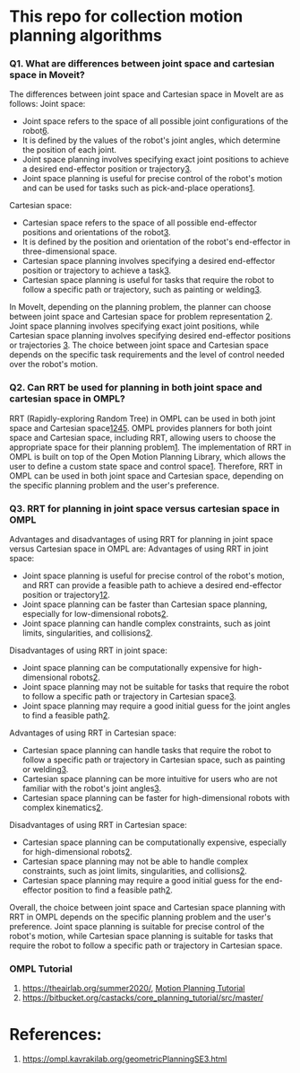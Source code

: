 # This repo for collection motion planning algorithms 

### Q1. What are differences between joint space and cartesian space in Moveit?
The differences between joint space and Cartesian space in MoveIt are as follows:
Joint space:

- Joint space refers to the space of all possible joint configurations of the robot[6](https://robotics.stackexchange.com/questions/2422/is-configuration-space-same-as-joint-space).
- It is defined by the values of the robot's joint angles, which determine the position of each joint.
- Joint space planning involves specifying exact joint positions to achieve a desired end-effector position or trajectory[3](https://picknik.ai/cartesian%20planners/moveit/motion%20planning/2021/01/07/guide-to-cartesian-planners-in-moveit.html).
- Joint space planning is useful for precise control of the robot's motion and can be used for tasks such as pick-and-place
operations[1](https://www.sciencedirect.com/science/article/pii/S0736584523000352).

Cartesian space:

- Cartesian space refers to the space of all possible end-effector positions and orientations of the robot[3](https://picknik.ai/cartesian%20planners/moveit/motion%20planning/2021/01/07/guide-to-cartesian-planners-in-moveit.html).
- It is defined by the position and orientation of the robot's end-effector in three-dimensional space.
- Cartesian space planning involves specifying a desired end-effector position or trajectory to achieve a task[3](https://picknik.ai/cartesian%20planners/moveit/motion%20planning/2021/01/07/guide-to-cartesian-planners-in-moveit.html).
- Cartesian space planning is useful for tasks that
require the robot to follow a specific path or trajectory, such as
painting or welding[3](https://picknik.ai/cartesian%20planners/moveit/motion%20planning/2021/01/07/guide-to-cartesian-planners-in-moveit.html).

In MoveIt, depending on the planning problem, the planner
 can choose between joint space and Cartesian space for problem 
representation [2](https://ros-planning.github.io/moveit_tutorials/doc/move_group_interface/move_group_interface_tutorial.html). Joint space planning involves specifying exact joint positions, while 
Cartesian space planning involves specifying desired end-effector 
positions or trajectories [3](https://picknik.ai/cartesian%20planners/moveit/motion%20planning/2021/01/07/guide-to-cartesian-planners-in-moveit.html). The choice between joint space and Cartesian space depends on the 
specific task requirements and the level of control needed over the 
robot's motion.
### Q2. Can RRT be used for planning in both joint space and cartesian space in OMPL?
RRT (Rapidly-exploring Random Tree) in OMPL can be used in both joint space and Cartesian space[1](https://books.google.com/books?dq=rrt+in+ompl+can+be+used+in+both+joint+space+and+cartesian+space.+ompl+provides+planners+for+both+joint+space+and+cartesian+space%2C+including+rrt%2C+allowing+users+to+choose+the+appropriate+space+for+their+planning+problem.&hl=en&id=SyO7BQAAQBAJ&lpg=PA539&ots=proUR9lrl4&pg=PA539&sa=X&sig=ACfU3U08bTea0f2uT-meImF80DFucBx3eA&source=bl&ved=2ahUKEwiA8oexxcKAAxVoRjABHYCbCPkQ6AF6BAgAEAE)[2](https://ros-planning.github.io/moveit_tutorials/doc/ompl_interface/ompl_interface_tutorial.html)[4](https://ompl.kavrakilab.org/classompl_1_1geometric_1_1RRT.html)[5](http://docs.ros.org/en/melodic/api/moveit_tutorials/html/doc/ompl_interface/ompl_interface_tutorial.html).
 OMPL provides planners for both joint space and Cartesian space, 
including RRT, allowing users to choose the appropriate space for their 
planning problem[1](https://books.google.com/books?dq=rrt+in+ompl+can+be+used+in+both+joint+space+and+cartesian+space.+ompl+provides+planners+for+both+joint+space+and+cartesian+space%2C+including+rrt%2C+allowing+users+to+choose+the+appropriate+space+for+their+planning+problem.&hl=en&id=SyO7BQAAQBAJ&lpg=PA539&ots=proUR9lrl4&pg=PA539&sa=X&sig=ACfU3U08bTea0f2uT-meImF80DFucBx3eA&source=bl&ved=2ahUKEwiA8oexxcKAAxVoRjABHYCbCPkQ6AF6BAgAEAE).
 The implementation of RRT in OMPL is built on top of the Open Motion 
Planning Library, which allows the user to define a custom state space 
and control space[1](https://books.google.com/books?dq=rrt+in+ompl+can+be+used+in+both+joint+space+and+cartesian+space.+ompl+provides+planners+for+both+joint+space+and+cartesian+space%2C+including+rrt%2C+allowing+users+to+choose+the+appropriate+space+for+their+planning+problem.&hl=en&id=SyO7BQAAQBAJ&lpg=PA539&ots=proUR9lrl4&pg=PA539&sa=X&sig=ACfU3U08bTea0f2uT-meImF80DFucBx3eA&source=bl&ved=2ahUKEwiA8oexxcKAAxVoRjABHYCbCPkQ6AF6BAgAEAE).
 Therefore, RRT in OMPL can be used in both joint space and Cartesian 
space, depending on the specific planning problem and the user's 
preference.

### Q3. RRT for planning in joint space versus cartesian space in OMPL
Advantages and disadvantages of using RRT for planning in joint space versus Cartesian space in OMPL are:
Advantages of using RRT in joint space:

- Joint space planning is useful for precise control of the robot's motion, and RRT can provide a feasible path to achieve a
desired end-effector position or trajectory[1](https://books.google.com/books?dq=rrt+in+ompl+can+be+used+in+both+joint+space+and+cartesian+space.+ompl+provides+planners+for+both+joint+space+and+cartesian+space%2C+including+rrt%2C+allowing+users+to+choose+the+appropriate+space+for+their+planning+problem.&hl=en&id=SyO7BQAAQBAJ&lpg=PA539&ots=proUR9lrl4&pg=PA539&sa=X&sig=ACfU3U08bTea0f2uT-meImF80DFucBx3eA&source=bl&ved=2ahUKEwiA8oexxcKAAxVoRjABHYCbCPkQ6AF6BAgAEAE)[2](https://answers.ros.org/question/53745/cartesian-rrt-or-sbpl-motion-planning-for-non-pr2/).
- Joint space planning can be faster than Cartesian space planning, especially for low-dimensional robots[2](https://answers.ros.org/question/53745/cartesian-rrt-or-sbpl-motion-planning-for-non-pr2/).
- Joint space planning can handle complex constraints, such as joint limits, singularities, and collisions[2](https://answers.ros.org/question/53745/cartesian-rrt-or-sbpl-motion-planning-for-non-pr2/).

Disadvantages of using RRT in joint space:

- Joint space planning can be computationally expensive for high-dimensional robots[2](https://answers.ros.org/question/53745/cartesian-rrt-or-sbpl-motion-planning-for-non-pr2/).
- Joint space planning may not be suitable for tasks
that require the robot to follow a specific path or trajectory in
Cartesian space[3](https://kavrakilab.org/iros2011/IROS_2011_MP_Tutorial.pdf).
- Joint space planning may require a good initial guess for the joint angles to find a feasible path[2](https://answers.ros.org/question/53745/cartesian-rrt-or-sbpl-motion-planning-for-non-pr2/).

Advantages of using RRT in Cartesian space:

- Cartesian space planning can handle tasks that
require the robot to follow a specific path or trajectory in Cartesian
space, such as painting or welding[3](https://kavrakilab.org/iros2011/IROS_2011_MP_Tutorial.pdf).
- Cartesian space planning can be more intuitive for users who are not familiar with the robot's joint angles[3](https://kavrakilab.org/iros2011/IROS_2011_MP_Tutorial.pdf).
- Cartesian space planning can be faster for high-dimensional robots with complex kinematics[2](https://answers.ros.org/question/53745/cartesian-rrt-or-sbpl-motion-planning-for-non-pr2/).

Disadvantages of using RRT in Cartesian space:

- Cartesian space planning can be computationally expensive, especially for high-dimensional robots[2](https://answers.ros.org/question/53745/cartesian-rrt-or-sbpl-motion-planning-for-non-pr2/).
- Cartesian space planning may not be able to handle complex constraints, such as joint limits, singularities, and collisions[2](https://answers.ros.org/question/53745/cartesian-rrt-or-sbpl-motion-planning-for-non-pr2/).
- Cartesian space planning may require a good initial guess for the end-effector position to find a feasible path[2](https://answers.ros.org/question/53745/cartesian-rrt-or-sbpl-motion-planning-for-non-pr2/).

Overall, the choice between joint space and Cartesian 
space planning with RRT in OMPL depends on the specific planning problem
 and the user's preference. Joint space planning is suitable for precise
 control of the robot's motion, while Cartesian space planning is 
suitable for tasks that require the robot to follow a specific path or 
trajectory in Cartesian space.

### OMPL Tutorial
1. https://theairlab.org/summer2020/,  [Motion Planning Tutorial](https://bitbucket.org/castacks/core_planning_tutorial/raw/c8da578242cf8313aafbb986e5f265a9823ad6c1/doc/planning_presentation.pdf)
2. https://bitbucket.org/castacks/core_planning_tutorial/src/master/
# References: 
1. https://ompl.kavrakilab.org/geometricPlanningSE3.html